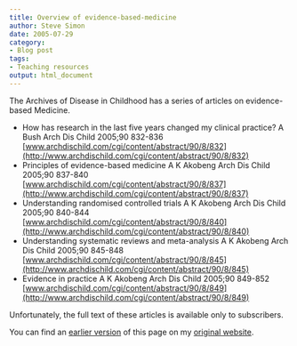 ```yaml
---
title: Overview of evidence-based-medicine
author: Steve Simon
date: 2005-07-29
category:
- Blog post
tags:
- Teaching resources
output: html_document
---
```

The Archives of Disease in Childhood has a series of articles on
evidence-based Medicine.

-   How has research in the last five years changed my clinical
    practice? A Bush Arch Dis Child 2005;90 832-836
    [www.archdischild.com/cgi/content/abstract/90/8/832](http://www.archdischild.com/cgi/content/abstract/90/8/832)
-   Principles of evidence-based medicine A K Akobeng Arch Dis Child
    2005;90 837-840
    [www.archdischild.com/cgi/content/abstract/90/8/837](http://www.archdischild.com/cgi/content/abstract/90/8/837)
-   Understanding randomised controlled trials A K Akobeng Arch Dis
    Child 2005;90 840-844
    [www.archdischild.com/cgi/content/abstract/90/8/840](http://www.archdischild.com/cgi/content/abstract/90/8/840)
-   Understanding systematic reviews and meta-analysis A K Akobeng Arch
    Dis Child 2005;90 845-848
    [www.archdischild.com/cgi/content/abstract/90/8/845](http://www.archdischild.com/cgi/content/abstract/90/8/845)
-   Evidence in practice A K Akobeng Arch Dis Child 2005;90 849-852
    [www.archdischild.com/cgi/content/abstract/90/8/849](http://www.archdischild.com/cgi/content/abstract/90/8/849)

Unfortunately, the full text of these articles is available only to
subscribers.

You can find an [earlier version](http://www.pmean.com/05/EvidenceBasedMedicine.html) of this page on my [original website](http://www.pmean.com/original_site.html).
